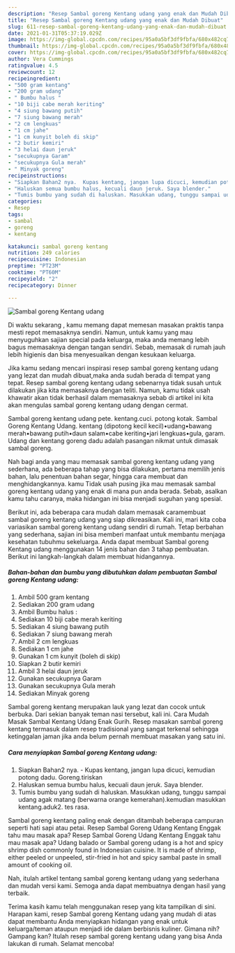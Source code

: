 ```yaml
---
description: "Resep Sambal goreng Kentang udang yang enak dan Mudah Dibuat"
title: "Resep Sambal goreng Kentang udang yang enak dan Mudah Dibuat"
slug: 611-resep-sambal-goreng-kentang-udang-yang-enak-dan-mudah-dibuat
date: 2021-01-31T05:37:19.029Z
image: https://img-global.cpcdn.com/recipes/95a0a5bf3df9fbfa/680x482cq70/sambal-goreng-kentang-udang-foto-resep-utama.jpg
thumbnail: https://img-global.cpcdn.com/recipes/95a0a5bf3df9fbfa/680x482cq70/sambal-goreng-kentang-udang-foto-resep-utama.jpg
cover: https://img-global.cpcdn.com/recipes/95a0a5bf3df9fbfa/680x482cq70/sambal-goreng-kentang-udang-foto-resep-utama.jpg
author: Vera Cummings
ratingvalue: 4.5
reviewcount: 12
recipeingredient:
- "500 gram kentang"
- "200 gram udang"
- " Bumbu halus "
- "10 biji cabe merah keriting"
- "4 siung bawang putih"
- "7 siung bawang merah"
- "2 cm lengkuas"
- "1 cm jahe"
- "1 cm kunyit boleh di skip"
- "2 butir kemiri"
- "3 helai daun jeruk"
- "secukupnya Garam"
- "secukupnya Gula merah"
- " Minyak goreng"
recipeinstructions:
- "Siapkan Bahan2 nya.  Kupas kentang, jangan lupa dicuci, kemudian potong dadu. Goreng.tiriskan"
- "Haluskan semua bumbu halus, kecuali daun jeruk. Saya blender."
- "Tumis bumbu yang sudah di haluskan. Masukkan udang, tunggu sampai udang agak matang (berwarna orange kemerahan).kemudian masukkan kentang.aduk2. tes rasa."
categories:
- Resep
tags:
- sambal
- goreng
- kentang

katakunci: sambal goreng kentang 
nutrition: 249 calories
recipecuisine: Indonesian
preptime: "PT23M"
cooktime: "PT60M"
recipeyield: "2"
recipecategory: Dinner

---
```



![Sambal goreng Kentang udang](https://img-global.cpcdn.com/recipes/95a0a5bf3df9fbfa/680x482cq70/sambal-goreng-kentang-udang-foto-resep-utama.jpg)

Di waktu  sekarang , kamu memang dapat memesan masakan praktis tanpa mesti repot memasaknya sendiri. Namun, untuk kamu yang mau menyuguhkan sajian special pada keluarga, maka anda memang lebih bagus memasaknya dengan tangan sendiri. Sebab, memasak di rumah jauh lebih higienis dan bisa menyesuaikan dengan kesukaan keluarga.

Jika kamu sedang mencari inspirasi resep sambal goreng kentang udang yang lezat dan mudah dibuat,maka anda sudah berada di tempat yang tepat. Resep sambal goreng kentang udang  sebenarnya tidak susah untuk dilakukan jika kita memasaknya dengan teliti. Namun, kamu tidak usah khawatir akan tidak berhasil dalam memasaknya 
sebab di artikel ini kita akan mengulas sambal goreng kentang udang dengan cermat.  

Sambal goreng kentang udang pete. kentang.cuci. potong kotak. Sambal Goreng Kentang Udang. kentang (dipotong kecil kecil)•udang•bawang merah•bawang putih•daun salam•cabe keriting•jari lengkuas•gula, garam. Udang dan kentang goreng dadu adalah pasangan nikmat untuk dimasak sambal goreng.

Nah bagi anda yang mau memasak sambal goreng kentang udang yang sederhana, ada beberapa tahap yang bisa dilakukan, pertama memilih jenis bahan, lalu penentuan bahan segar, hingga cara membuat dan menghidangkannya. kamu Tidak usah pusing jika mau memasak sambal goreng kentang udang yang enak di mana pun anda berada. Sebab, asalkan kamu  tahu caranya, maka hidangan ini bisa menjadi suguhan yang spesial.

Berikut ini, ada beberapa cara mudah dalam memasak caramembuat sambal goreng kentang udang yang siap dikreasikan. Kali ini, mari kita coba variasikan sambal goreng kentang udang sendiri di rumah. Tetap berbahan yang sederhana, sajian ini bisa memberi manfaat untuk membantu menjaga kesehatan tubuhmu sekeluarga. Anda dapat membuat Sambal goreng Kentang udang menggunakan 14 jenis bahan dan 3 tahap pembuatan. Berikut ini langkah-langkah dalam membuat hidangannya.

<!--inarticleads1-->

##### Bahan-bahan dan bumbu yang dibutuhkan dalam pembuatan Sambal goreng Kentang udang:

1. Ambil 500 gram kentang
1. Sediakan 200 gram udang
1. Ambil  Bumbu halus :
1. Sediakan 10 biji cabe merah keriting
1. Sediakan 4 siung bawang putih
1. Sediakan 7 siung bawang merah
1. Ambil 2 cm lengkuas
1. Sediakan 1 cm jahe
1. Gunakan 1 cm kunyit (boleh di skip)
1. Siapkan 2 butir kemiri
1. Ambil 3 helai daun jeruk
1. Gunakan secukupnya Garam
1. Gunakan secukupnya Gula merah
1. Sediakan  Minyak goreng


Sambal goreng kentang merupakan lauk yang lezat dan cocok untuk berbuka. Dari sekian banyak teman nasi tersebut, kali ini. Cara Mudah Masak Sambal Kentang Udang Enak Gurih. Resep masakan sambal goreng kentang termasuk dalam resep tradisional yang sangat terkenal sehingga ketinggalan jaman jika anda belum pernah membuat masakan yang satu ini. 

<!--inarticleads2-->

##### Cara menyiapkan Sambal goreng Kentang udang:

1. Siapkan Bahan2 nya.  - Kupas kentang, jangan lupa dicuci, kemudian potong dadu. Goreng.tiriskan
1. Haluskan semua bumbu halus, kecuali daun jeruk. Saya blender.
1. Tumis bumbu yang sudah di haluskan. Masukkan udang, tunggu sampai udang agak matang (berwarna orange kemerahan).kemudian masukkan kentang.aduk2. tes rasa.


Sambal goreng kentang paling enak dengan ditambah beberapa campuran seperti hati sapi atau petai. Resep Sambal Goreng Udang Kentang Enggak tahu mau masak apa? Resep Sambal Goreng Udang Kentang Enggak tahu mau masak apa? Udang balado or Sambal goreng udang is a hot and spicy shrimp dish commonly found in Indonesian cuisine. It is made of shrimp, either peeled or unpeeled, stir-fried in hot and spicy sambal paste in small amount of cooking oil. 

Nah, itulah artikel tentang  sambal goreng kentang udang  yang sederhana dan mudah versi kami. Semoga anda dapat membuatnya dengan hasil yang terbaik. 

Terima kasih kamu telah menggunakan resep yang kita tampilkan di sini. Harapan kami, resep  Sambal goreng Kentang udang yang mudah di atas dapat membantu Anda menyiapkan hidangan yang enak untuk keluarga/teman ataupun menjadi ide dalam berbisnis kuliner. Gimana nih? Gampang kan? Itulah resep sambal goreng kentang udang yang bisa Anda lakukan di rumah. Selamat mencoba!

